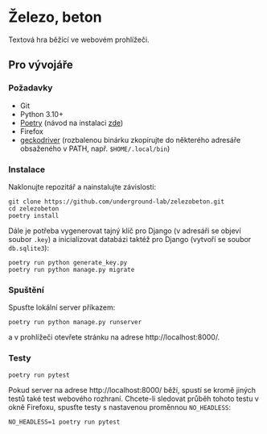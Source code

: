 # Železo, beton

Textová hra běžící ve webovém prohlížeči.

## Pro vývojáře

### Požadavky

- Git
- Python 3.10+
- [Poetry](https://github.com/python-poetry/poetry)
  (návod na instalaci [zde](https://python-poetry.org/docs/master/#installation))
- Firefox
- [geckodriver](https://github.com/mozilla/geckodriver/releases)
  (rozbalenou binárku zkopírujte do některého adresáře obsaženého v PATH, např. `$HOME/.local/bin`)

### Instalace

Naklonujte repozitář a nainstalujte závislosti:

```
git clone https://github.com/underground-lab/zelezobeton.git
cd zelezobeton
poetry install
```

Dále je potřeba vygenerovat tajný klíč pro Django (v adresáři se objeví
soubor `.key`) a inicializovat databázi taktéž pro Django (vytvoří se
soubor `db.sqlite3`):

```
poetry run python generate_key.py
poetry run python manage.py migrate
```

### Spuštění

Spusťte lokální server příkazem:

```
poetry run python manage.py runserver
```

a v prohlížeči otevřete stránku na adrese http://localhost:8000/.

### Testy

```
poetry run pytest
```

Pokud server na adrese http://localhost:8000/ běží, spustí se kromě jiných
testů také test webového rozhraní. Chcete-li sledovat průběh tohoto testu
v okně Firefoxu, spusťte testy s nastavenou proměnnou `NO_HEADLESS`:

```
NO_HEADLESS=1 poetry run pytest
```
